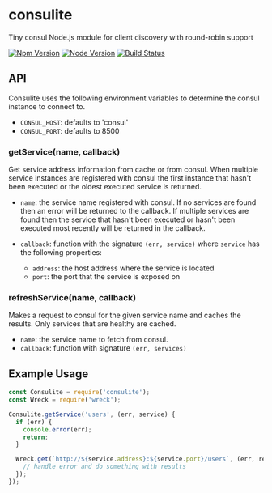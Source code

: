 # consulite
Tiny consul Node.js module for client discovery with round-robin support

[![Npm Version](https://img.shields.io/npm/v/consulite.svg)](https://npmjs.com/package/consulite)
[![Node Version](https://img.shields.io/node/v/consulite.svg)](https://npmjs.com/package/consulite)
[![Build Status](https://secure.travis-ci.org/geek/consulite.svg)](http://travis-ci.org/geek/consulite)

## API

Consulite uses the following environment variables to determine the consul
instance to connect to.
* `CONSUL_HOST`: defaults to 'consul'
* `CONSUL_PORT`: defaults to 8500


### getService(name, callback)

Get service address information from cache or from consul. When multiple service
instances are registered with consul the first instance that hasn't been executed
or the oldest executed service is returned.

* `name`: the service name registered with consul. If no services are found
then an error will be returned to the callback. If multiple services are found
then the service that hasn't been executed or hasn't been executed most recently
will be returned in the callback.

* `callback`: function with the signature `(err, service)` where `service` has
the following properties:
  - `address`: the host address where the service is located
  - `port`: the port that the service is exposed on


### refreshService(name, callback)

Makes a request to consul for the given service name and caches the results. Only
services that are healthy are cached.

* `name`: the service name to fetch from consul.
* `callback`: function with signature `(err, services)`


## Example Usage

```js
const Consulite = require('consulite');
const Wreck = require('wreck');

Consulite.getService('users', (err, service) {
  if (err) {
    console.error(err);
    return;
  }

  Wreck.get(`http://${service.address}:${service.port}/users`, (err, res, payload) => {
    // handle error and do something with results
  });
});
```
